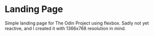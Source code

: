 # Landing Page

Simple landing page for The Odin Project using flexbox. Sadly not yet reactive, and I created it with 1366x768 resolution in mind.
